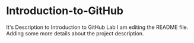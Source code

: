 # Introduction-to-GitHub
It's Description to Introduction to GitHub Lab
I am editing the README file. Adding some more details about the project description.
